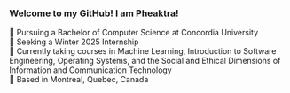 <!-- ## Hi there 👋
**pheaktralean/pheaktralean** is a ✨ _special_ ✨ repository because its `README.md` (this file) appears on your GitHub profile.

Here are some ideas to get you started:

- 🔭 I’m currently working on ...
- 🌱 I’m currently learning ...
- 👯 I’m looking to collaborate on ...
- 🤔 I’m looking for help with ...
- 💬 Ask me about ...
- 📫 How to reach me: ...
- 😄 Pronouns: ...
- ⚡ Fun fact: ...
-->

### Welcome to my GitHub! I am Pheaktra!

🪼 Pursuing a Bachelor of Computer Science at Concordia University</br>
🦋 Seeking a Winter 2025 Internship</br>
🐳 Currently taking courses in Machine Learning, Introduction to Software Engineering, Operating Systems, and the Social and Ethical Dimensions of Information and Communication Technology</br>
🦕 Based in Montreal, Quebec, Canada</br>


